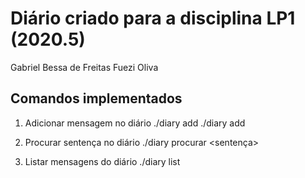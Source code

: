 # Diário criado para a disciplina LP1 (2020.5) 

Gabriel Bessa de Freitas Fuezi Oliva

## Comandos implementados
1. Adicionar mensagem no diário
    ./diary add <mensagem>
    ./diary add

2. Procurar sentença no diário
    ./diary procurar <sentença>
    
3. Listar mensagens do diário
    ./diary list